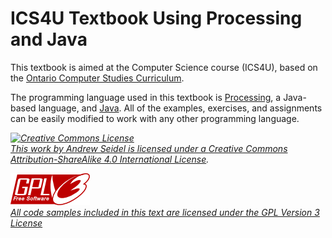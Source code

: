 ICS4U Textbook Using Processing and Java
=======

This textbook is aimed at the Computer Science course (ICS4U), based on the [Ontario Computer Studies Curriculum](https://www.edu.gov.on.ca/eng/curriculum/secondary/computer10to12_2008.pdf).

The programming language used in this textbook is [Processing](http://www.processing.org/), a Java-based language, and [Java](http://www.oracle.com/technetwork/java/javase/downloads/index.html).  All of the examples, exercises, and assignments can be easily modified to work with any other programming language.

*<a rel="license" href="http://creativecommons.org/licenses/by-sa/4.0/"><img alt="Creative Commons License" style="border-width:0" src="https://i.creativecommons.org/l/by-sa/4.0/88x31.png" /><br/>This work by <span xmlns:cc="http://creativecommons.org/ns#" property="cc:attributionName">Andrew Seidel</span> is licensed under a <a rel="license" href="http://creativecommons.org/licenses/by-sa/4.0/">Creative Commons Attribution-ShareAlike 4.0 International License</a>.*

*[![Alt Text](./img/gplv3-127x51.png "GPL Version 3")](http://www.gnu.org/licenses/gpl.html)<br/>
[All code samples included in this text are licensed under the GPL Version 3 License](http://www.gnu.org/licenses/gpl.html)*